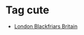 <!--
title: Tag cute
date: 2020-06-28T14:51:44.811Z
tags:
-->
# Tag cute

 * [London Blackfriars Britain](127862031617.md)